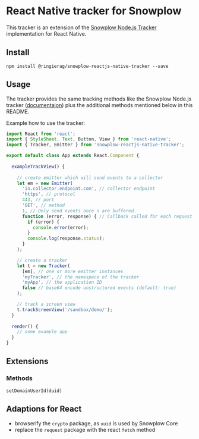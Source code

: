 # React Native tracker for Snowplow

This tracker is an extension of the [Snowplow Node.js Tracker](https://github.com/snowplow/snowplow-nodejs-tracker) 
implementation for React Native.

## Install

```
npm install @ringierag/snowplow-reactjs-native-tracker --save
```

## Usage

The tracker provides the same tracking methods like the Snowplow Node.js tracker ([documentaion](https://github.com/snowplow/snowplow/wiki/node.js-tracker))
plus the additional methods mentioned below in this README.

Example how to use the tracker:

```js
import React from 'react';
import { StyleSheet, Text, Button, View } from 'react-native';
import { Tracker, Emitter } from 'snowplow-reactjs-native-tracker';

export default class App extends React.Component {
  
  exampleTrackView() {
      
    // create emitter which will send events to a collector  
    let em = new Emitter(
      'in.collector.endpoint.com', // collector endpoint 
      'https', // protocol
      443, // port
      'GET', // method
      1, // Only send events once n are buffered.
      function (error, response) { // Callback called for each request
        if (error) {
          console.error(error);
        }
        console.log(response.status);
      }
    );

    // create a tracker
    let t = new Tracker(
      [em], // one or more emitter instances
      'myTracker', // the namespace of the tracker
      'myApp', // the application ID
      false // base64 encode unstructured events (default: true)
    );

    // track a screen view
    t.trackScreenView('/sandbox/demo/');
  }
  
  render() {
    // some example app
  }
}

```

## Extensions

### Methods

```
setDomainUserId(duid)
```

## Adaptions for React

* browserify the `crypto` package, as `uuid` is used by Snowplow Core
* replace the `request` package with the react `fetch` method
